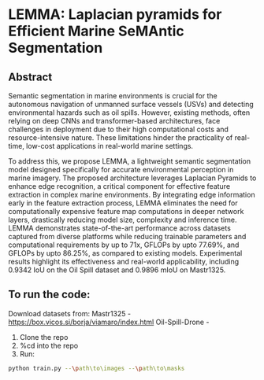 # LEMMA: Laplacian pyramids for Efficient Marine SeMAntic Segmentation

## Abstract

Semantic segmentation in marine environments is crucial for the autonomous navigation of unmanned surface vessels (USVs) and detecting environmental hazards such as oil spills. However, existing methods, often relying on deep CNNs and transformer-based architectures, face challenges in deployment due to their high computational costs and resource-intensive nature. These limitations hinder the practicality of real-time, low-cost applications in real-world marine settings.

To address this, we propose LEMMA, a lightweight semantic segmentation model designed specifically for accurate environmental perception in marine imagery. The proposed architecture leverages Laplacian Pyramids to enhance edge recognition, a critical component for effective feature extraction in complex marine environments. By integrating edge information early in the feature extraction process, LEMMA eliminates the need for computationally expensive feature map computations in deeper network layers, drastically reducing model size, complexity and inference time. LEMMA demonstrates state-of-the-art performance across datasets captured from diverse platforms while reducing trainable parameters and computational requirements by up to 71x, GFLOPs by upto 77.69%, and GFLOPs by upto 86.25%, as compared to existing models. Experimental results highlight its effectiveness and real-world applicability, including 0.9342 IoU on the Oil Spill dataset and 0.9896 mIoU on Mastr1325. 

## To run the code:

Download datasets from:
Mastr1325 - https://box.vicos.si/borja/viamaro/index.html
Oil-Spill-Drone - 

1. Clone the repo
2. %cd into the repo
3. Run:
```bash
python train.py --\path\to\images --\path\to\masks
```
